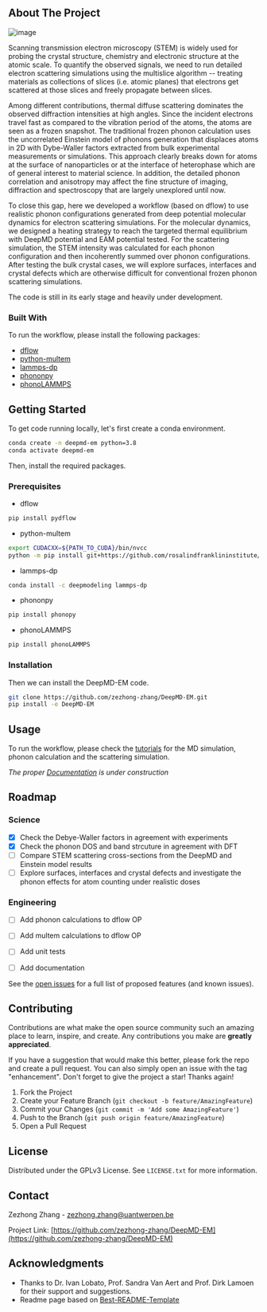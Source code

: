 <!-- ABOUT THE PROJECT -->
## About The Project

![image](https://aisquare-zjk.oss-cn-zhangjiakou.aliyuncs.com/static-image/workflows-instances-DeepMD-EM-figs-screenshot.png)

Scanning transmission electron microscopy (STEM) is widely used for probing the crystal structure, chemistry and electronic structure at the atomic scale. To quantify the observed signals, we need to run detailed electron scattering simulations using the multislice algorithm -- treating materials as collections of slices (i.e. atomic planes) that electrons get scattered at those slices and freely propagate between slices. 

Among different contributions, thermal diffuse scattering dominates the observed diffraction intensities at high angles. Since the incident electrons travel fast as compared to the vibration period of the atoms, the atoms are seen as a frozen snapshot. The traditional frozen phonon calculation uses the uncorrelated Einstein model of phonons generation that displaces atoms in 2D with Dybe-Waller factors extracted from bulk experimental measurements or simulations. This approach clearly breaks down for atoms at the surface of nanoparticles or at the interface of heterophase which are of general interest to material science. In addition, the detailed phonon correlation and anisotropy may affect the fine structure of imaging, diffraction and spectroscopy that are largely unexplored until now. 

To close this gap, here we developed a workflow (based on dflow) to use realistic phonon configurations generated from deep potential molecular dynamics for electron scattering simulations. For the molecular dynamics, we designed a heating strategy to reach the targeted thermal equilibrium with DeepMD potential and EAM potential tested. For the scattering simulation, the STEM intensity was calculated for each phonon configuration and then incoherently summed over phonon configurations. After testing the bulk crystal cases, we will explore surfaces, interfaces and crystal defects which are otherwise difficult for conventional frozen phonon scattering simulations. 

The code is still in its early stage and heavily under development. 


### Built With

To run the workflow, please install the following packages:

- [dflow](https://github.com/deepmodeling/dflow)
- [python-multem](https://github.com/rosalindfranklininstitute/python-multem)
- [lammps-dp](https://anaconda.org/deepmodeling/lammps-dp)
- [phononpy](https://github.com/phonopy/phonopy)
- [phonoLAMMPS](https://pypi.org/project/phonoLAMMPS/)


<!-- GETTING STARTED -->
## Getting Started

To get code running locally, let's first create a conda environment.

```bash
conda create -n deepmd-em python=3.8
conda activate deepmd-em
```

Then, install the required packages.

### Prerequisites

* dflow
```sh
pip install pydflow
```
* python-multem
```sh
export CUDACXX=${PATH_TO_CUDA}/bin/nvcc
python -m pip install git+https://github.com/rosalindfranklininstitute/python-multem.git@master
```
* lammps-dp
```sh
conda install -c deepmodeling lammps-dp
```
* phononpy
```sh
pip install phonopy
```
* phonoLAMMPS
```sh
pip install phonoLAMMPS
```
### Installation

Then we can install the DeepMD-EM code.

```sh
git clone https://github.com/zezhong-zhang/DeepMD-EM.git
pip install -e DeepMD-EM
```


<!-- USAGE EXAMPLES -->
## Usage

To run the workflow, please check the [tutorials](https://github.com/zezhong-zhang/DeepMD-EM/tree/master/tutorial) for the MD simulation, phonon calculation and the scattering simulation.

_The proper [Documentation](https://deepmd-em.readthedocs.io/en/latest/) is under construction_



<!-- ROADMAP -->
## Roadmap
### Science
- [x] Check the Debye-Waller factors in agreement with experiments
- [x] Check the phonon DOS and band strcuture in agreement with DFT
- [ ] Compare STEM scattering cross-sections from the DeepMD and Einstein model results
- [ ] Explore surfaces, interfaces and crystal defects and investigate the phonon effects for atom counting under realistic doses
### Engineering
- [ ] Add phonon calculations to dflow OP
- [ ] Add multem calculations to dflow OP
- [ ] Add unit tests
- [ ] Add documentation


See the [open issues](https://github.com/zezhong-zhang/DeepMD-EM/issues) for a full list of proposed features (and known issues).


<!-- CONTRIBUTING -->
## Contributing

Contributions are what make the open source community such an amazing place to learn, inspire, and create. Any contributions you make are **greatly appreciated**.

If you have a suggestion that would make this better, please fork the repo and create a pull request. You can also simply open an issue with the tag "enhancement".
Don't forget to give the project a star! Thanks again!

1. Fork the Project
2. Create your Feature Branch (`git checkout -b feature/AmazingFeature`)
3. Commit your Changes (`git commit -m 'Add some AmazingFeature'`)
4. Push to the Branch (`git push origin feature/AmazingFeature`)
5. Open a Pull Request


<!-- LICENSE -->
## License

Distributed under the GPLv3 License. See `LICENSE.txt` for more information.


<!-- CONTACT -->
## Contact

Zezhong Zhang - zezhong.zhang@uantwerpen.be

Project Link: [https://github.com/zezhong-zhang/DeepMD-EM](https://github.com/zezhong-zhang/DeepMD-EM)


<!-- ACKNOWLEDGMENTS -->
## Acknowledgments

* Thanks to Dr. Ivan Lobato, Prof. Sandra Van Aert and Prof. Dirk Lamoen for their support and suggestions.
* Readme page based on [Best-README-Template](https://github.com/othneildrew/Best-README-Template)


<!-- MARKDOWN LINKS & IMAGES -->
<!-- https://www.markdownguide.org/basic-syntax/#reference-style-links -->
[contributors-shield]: https://img.shields.io/github/contributors/zezhong-zhang/DeepMD-EM.svg?style=for-the-badge
[contributors-url]: https://github.com/zezhong-zhang/DeepMD-EM/graphs/contributors
[forks-shield]: https://img.shields.io/github/forks/zezhong-zhang/DeepMD-EM.svg?style=for-the-badge
[forks-url]: https://github.com/zezhong-zhang/DeepMD-EM/network/members
[stars-shield]: https://img.shields.io/github/stars/zezhong-zhang/DeepMD-EM.svg?style=for-the-badge
[stars-url]: https://github.com/zezhong-zhang/DeepMD-EM/stargazers
[issues-shield]: https://img.shields.io/github/issues/zezhong-zhang/DeepMD-EM.svg?style=for-the-badge
[issues-url]: https://github.com/zezhong-zhang/DeepMD-EM/issues
[license-shield]: https://img.shields.io/github/license/zezhong-zhang/DeepMD-EM.svg?style=for-the-badge
[license-url]: https://github.com/zezhong-zhang/DeepMD-EM/blob/master/LICENSE.txt
[linkedin-shield]: https://img.shields.io/badge/-LinkedIn-black.svg?style=for-the-badge&logo=linkedin&colorB=555
[linkedin-url]: https://linkedin.com/in/zezhong-zhang-062a0838